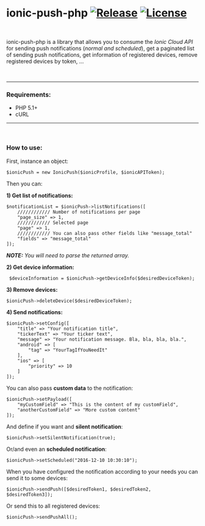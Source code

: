 # ionic-push-php [![Release](https://img.shields.io/github/release/tomloprod/ionic-push-php.svg)](https://github.com/tomloprod/ionic-push-php) [![License](https://img.shields.io/github/license/tomloprod/ionic-push-php.svg)](http://www.opensource.org/licenses/mit-license.php) 

<br>

ionic-push-php is a library that allows you to consume the *Ionic Cloud API* for sending push notifications (*normal and scheduled*), get a paginated list of sending push notifications,  get information of registered devices, remove registered devices by token, ...

<br>

---

### Requirements:

- PHP 5.1+
- cURL

---

<br>

### How to use:


First, instance an object:

    $ionicPush = new IonicPush($ionicProfile, $ionicAPIToken);
 
 Then you can:
 
 **1) Get list of notifications:**
 
    $notificationList = $ionicPush->listNotifications([
        //////////// Number of notifications per page
        "page_size" => 1,
        //////////// Selected page
        "page" => 1,
        //////////// You can also pass other fields like "message_total"
        "fields" => "message_total"
    ]);

***NOTE:** You will need to parse the returned array.*

 **2) Get device information:**
 
     $deviceInformation = $ionicPush->getDeviceInfo($desiredDeviceToken);
 
 
**3) Remove devices:**

    $ionicPush->deleteDevice($desiredDeviceToken);
 
 **4) Send notifications:**
 
    $ionicPush->setConfig([
        "title" => "Your notification title",
        "tickerText" => "Your ticker text",
        "message" => "Your notification message. Bla, bla, bla, bla.",
        "android" => [
            "tag" => "YourTagIfYouNeedIt"
        ],
        "ios" => [
            "priority" => 10
        ]
    ]);

You can also pass **custom data** to the notification:

    $ionicPush->setPayload([ 
        "myCustomField" => "This is the content of my customField",
        "anotherCustomField" => "More custom content"
    ]);
    
And define if you want and **silent notification**:

    $ionicPush->setSilentNotification(true);
    
Or/and even an **scheduled notification**:

    $ionicPush->setScheduled("2016-12-10 10:30:10");

When you have configured the notification according to your needs you can send it to some devices:

    $ionicPush->sendPush([$desiredToken1, $desiredToken2, $desiredToken3]);
    
Or send this to all registered devices:

    $ionicPush->sendPushAll();